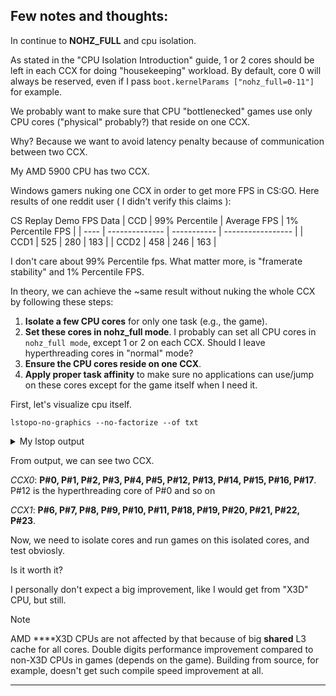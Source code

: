 **Few notes and thoughts:**
------------------------------------------------

In continue to **NOHZ_FULL** and cpu isolation.

As stated in the "CPU Isolation Introduction" guide, 1 or 2 cores should be left in each CCX for doing "housekeeping" workload.
By default, core 0 will always be reserved, even if I pass `boot.kernelParams ["nohz_full=0-11"]` for example.

We probably want to make sure that CPU "bottlenecked" games use only CPU cores ("physical" probably?) that reside on one CCX.

Why? Because we want to avoid latency penalty because of communication between two CCX.

My AMD 5900 CPU has two CCX.

Windows gamers nuking one CCX in order to get more FPS in CS:GO. Here results of one reddit user ( I didn't verify this claims ):

CS Replay Demo FPS Data
| CCD  | 99% Percentile | Average FPS | 1% Percentile FPS |
| ---- | -------------- | ----------- | ----------------- |
| CCD1 | 525            | 280         | 183               |
| CCD2 | 458            | 246         | 163               |

I don't care about 99% Percentile fps. What matter more, is "framerate stability" and 1% Percentile FPS.

In theory, we can achieve the ~same result without nuking the whole CCX by following these steps:

1. **Isolate a few CPU cores** for only one task (e.g., the game).
2. **Set these cores in nohz_full mode**. I probably can set all CPU cores in `nohz_full mode`, except 1 or 2 on each CCX. Should I leave hyperthreading cores in "normal" mode?
3. **Ensure the CPU cores reside on one CCX**.
4. **Apply proper task affinity** to make sure no applications can use/jump on these cores except for the game itself when I need it.


First, let's visualize cpu itself.

```shell
lstopo-no-graphics --no-factorize --of txt
```

<details>

 <summary>My lstop output</summary>

```shell
┌─────────────────────────────────────────────────────────────────────────────────────────────────────────────────────────────────────────────────────────────────────────┐
│ Machine (63GB total)                                                                                                                                                    │
│                                                                                                                                                                         │
│ ┌──────────────────────────────────────────────────────────────────────────────────────────────────────┐  ├┤╶─┬─────┼┤╶───────┬───────────────────┐                     │
│ │ Package L#0                                                                                          │      │7.9       7.9  │ PCI 01:00.0       │                     │
│ │                                                                                                      │      │               │                   │                     │
│ │ ┌──────────────────────────────────────────────────────────────────────────────────────────────────┐ │      │               │ ┌───────────────┐ │                     │
│ │ │ NUMANode L#0 P#0 (63GB)                                                                          │ │      │               │ │ Block nvme1n1 │ │                     │
│ │ └──────────────────────────────────────────────────────────────────────────────────────────────────┘ │      │               │ │               │ │                     │
│ │                                                                                                      │      │               │ │ 1907 GB       │ │                     │
│ │ ┌──────────────────────────────────────────────────────────────────────────────────────────────────┐ │      │               │ └───────────────┘ │                     │
│ │ │ L3 (32MB)                                                                                        │ │      │               └───────────────────┘                     │
│ │ └──────────────────────────────────────────────────────────────────────────────────────────────────┘ │      │                                                         │
│ │                                                                                                      │      ├─────┼┤╶───────┼┤╶─┬─────┼┤╶───────┬───────────────────┐ │
│ │ ┌─────────────┐  ┌─────────────┐  ┌─────────────┐  ┌─────────────┐  ┌─────────────┐  ┌─────────────┐ │      │7.9       7.9      │7.9       7.9  │ PCI 04:00.0       │ │
│ │ │ L2 (512KB)  │  │ L2 (512KB)  │  │ L2 (512KB)  │  │ L2 (512KB)  │  │ L2 (512KB)  │  │ L2 (512KB)  │ │      │                   │               │                   │ │
│ │ └─────────────┘  └─────────────┘  └─────────────┘  └─────────────┘  └─────────────┘  └─────────────┘ │      │                   │               │ ┌───────────────┐ │ │
│ │                                                                                                      │      │                   │               │ │ Block nvme0n1 │ │ │
│ │ ┌─────────────┐  ┌─────────────┐  ┌─────────────┐  ┌─────────────┐  ┌─────────────┐  ┌─────────────┐ │      │                   │               │ │               │ │ │
│ │ │ L1d (32KB)  │  │ L1d (32KB)  │  │ L1d (32KB)  │  │ L1d (32KB)  │  │ L1d (32KB)  │  │ L1d (32KB)  │ │      │                   │               │ │ 1863 GB       │ │ │
│ │ └─────────────┘  └─────────────┘  └─────────────┘  └─────────────┘  └─────────────┘  └─────────────┘ │      │                   │               │ └───────────────┘ │ │
│ │                                                                                                      │      │                   │               └───────────────────┘ │
│ │ ┌─────────────┐  ┌─────────────┐  ┌─────────────┐  ┌─────────────┐  ┌─────────────┐  ┌─────────────┐ │      │                   │                                     │
│ │ │ L1i (32KB)  │  │ L1i (32KB)  │  │ L1i (32KB)  │  │ L1i (32KB)  │  │ L1i (32KB)  │  │ L1i (32KB)  │ │      │                   ├─────┼┤╶───────┬────────────────┐    │
│ │ └─────────────┘  └─────────────┘  └─────────────┘  └─────────────┘  └─────────────┘  └─────────────┘ │      │                   │0.6       0.6  │ PCI 05:00.0    │    │
│ │                                                                                                      │      │                   │               │                │    │
│ │ ┌─────────────┐  ┌─────────────┐  ┌─────────────┐  ┌─────────────┐  ┌─────────────┐  ┌─────────────┐ │      │                   │               │ ┌────────────┐ │    │
│ │ │ Core L#0    │  │ Core L#1    │  │ Core L#2    │  │ Core L#3    │  │ Core L#4    │  │ Core L#5    │ │      │                   │               │ │ Net enp5s0 │ │    │
│ │ │             │  │             │  │             │  │             │  │             │  │             │ │      │                   │               │ └────────────┘ │    │
│ │ │ ┌─────────┐ │  │ ┌─────────┐ │  │ ┌─────────┐ │  │ ┌─────────┐ │  │ ┌─────────┐ │  │ ┌─────────┐ │ │      │                   │               └────────────────┘    │
│ │ │ │ PU L#0  │ │  │ │ PU L#2  │ │  │ │ PU L#4  │ │  │ │ PU L#6  │ │  │ │ PU L#8  │ │  │ │ PU L#10 │ │ │      │                   │                                     │
│ │ │ │         │ │  │ │         │ │  │ │         │ │  │ │         │ │  │ │         │ │  │ │         │ │ │      │                   ├─────┼┤╶───────┬────────────────┐    │
│ │ │ │   P#0   │ │  │ │   P#1   │ │  │ │   P#2   │ │  │ │   P#3   │ │  │ │   P#4   │ │  │ │   P#5   │ │ │      │                   │0.6       0.6  │ PCI 06:00.0    │    │
│ │ │ └─────────┘ │  │ └─────────┘ │  │ └─────────┘ │  │ └─────────┘ │  │ └─────────┘ │  │ └─────────┘ │ │      │                   │               │                │    │
│ │ │ ┌─────────┐ │  │ ┌─────────┐ │  │ ┌─────────┐ │  │ ┌─────────┐ │  │ ┌─────────┐ │  │ ┌─────────┐ │ │      │                   │               │ ┌────────────┐ │    │
│ │ │ │ PU L#1  │ │  │ │ PU L#3  │ │  │ │ PU L#5  │ │  │ │ PU L#7  │ │  │ │ PU L#9  │ │  │ │ PU L#11 │ │ │      │                   │               │ │ Net wlp6s0 │ │    │
│ │ │ │         │ │  │ │         │ │  │ │         │ │  │ │         │ │  │ │         │ │  │ │         │ │ │      │                   │               │ └────────────┘ │    │
│ │ │ │  P#12   │ │  │ │  P#13   │ │  │ │  P#14   │ │  │ │  P#15   │ │  │ │  P#16   │ │  │ │  P#17   │ │ │      │                   │               └────────────────┘    │
│ │ │ └─────────┘ │  │ └─────────┘ │  │ └─────────┘ │  │ └─────────┘ │  │ └─────────┘ │  │ └─────────┘ │ │      │                   │                                     │
│ │ └─────────────┘  └─────────────┘  └─────────────┘  └─────────────┘  └─────────────┘  └─────────────┘ │      │                   ├─────┼┤╶───────┬────────────────┐    │
│ │                                                                                                      │      │                   │0.2       0.2  │ PCI 07:00.0    │    │
│ │ ┌──────────────────────────────────────────────────────────────────────────────────────────────────┐ │      │                   │               │                │    │
│ │ │ L3 (32MB)                                                                                        │ │      │                   │               │ ┌────────────┐ │    │
│ │ └──────────────────────────────────────────────────────────────────────────────────────────────────┘ │      │                   │               │ │ Net enp7s0 │ │    │
│ │                                                                                                      │      │                   │               │ └────────────┘ │    │
│ │ ┌─────────────┐  ┌─────────────┐  ┌─────────────┐  ┌─────────────┐  ┌─────────────┐  ┌─────────────┐ │      │                   │               └────────────────┘    │
│ │ │ L2 (512KB)  │  │ L2 (512KB)  │  │ L2 (512KB)  │  │ L2 (512KB)  │  │ L2 (512KB)  │  │ L2 (512KB)  │ │      │                   │                                     │
│ │ └─────────────┘  └─────────────┘  └─────────────┘  └─────────────┘  └─────────────┘  └─────────────┘ │      │                   ├─────┼┤╶───────┬─────────────┐       │
│ │                                                                                                      │      │                   │32        32   │ PCI 09:00.0 │       │
│ │ ┌─────────────┐  ┌─────────────┐  ┌─────────────┐  ┌─────────────┐  ┌─────────────┐  ┌─────────────┐ │      │                   │               └─────────────┘       │
│ │ │ L1d (32KB)  │  │ L1d (32KB)  │  │ L1d (32KB)  │  │ L1d (32KB)  │  │ L1d (32KB)  │  │ L1d (32KB)  │ │      │                   │                                     │
│ │ └─────────────┘  └─────────────┘  └─────────────┘  └─────────────┘  └─────────────┘  └─────────────┘ │      │                   └─────┼┤╶───────┬─────────────┐       │
│ │                                                                                                      │      │                    32        32   │ PCI 0a:00.0 │       │
│ │ ┌─────────────┐  ┌─────────────┐  ┌─────────────┐  ┌─────────────┐  ┌─────────────┐  ┌─────────────┐ │      │                                   └─────────────┘       │
│ │ │ L1i (32KB)  │  │ L1i (32KB)  │  │ L1i (32KB)  │  │ L1i (32KB)  │  │ L1i (32KB)  │  │ L1i (32KB)  │ │      │                                                         │
│ │ └─────────────┘  └─────────────┘  └─────────────┘  └─────────────┘  └─────────────┘  └─────────────┘ │      └─────┼┤╶───────┬─────────────┐                           │
│ │                                                                                                      │       4.0       4.0  │ PCI 0b:00.0 │                           │
│ │ ┌─────────────┐  ┌─────────────┐  ┌─────────────┐  ┌─────────────┐  ┌─────────────┐  ┌─────────────┐ │                      └─────────────┘                           │
│ │ │ Core L#6    │  │ Core L#7    │  │ Core L#8    │  │ Core L#9    │  │ Core L#10   │  │ Core L#11   │ │                                                                │
│ │ │             │  │             │  │             │  │             │  │             │  │             │ │                                                                │
│ │ │ ┌─────────┐ │  │ ┌─────────┐ │  │ ┌─────────┐ │  │ ┌─────────┐ │  │ ┌─────────┐ │  │ ┌─────────┐ │ │                                                                │
│ │ │ │ PU L#12 │ │  │ │ PU L#14 │ │  │ │ PU L#16 │ │  │ │ PU L#18 │ │  │ │ PU L#20 │ │  │ │ PU L#22 │ │ │                                                                │
│ │ │ │         │ │  │ │         │ │  │ │         │ │  │ │         │ │  │ │         │ │  │ │         │ │ │                                                                │
│ │ │ │   P#6   │ │  │ │   P#7   │ │  │ │   P#8   │ │  │ │   P#9   │ │  │ │  P#10   │ │  │ │  P#11   │ │ │                                                                │
│ │ │ └─────────┘ │  │ └─────────┘ │  │ └─────────┘ │  │ └─────────┘ │  │ └─────────┘ │  │ └─────────┘ │ │                                                                │
│ │ │ ┌─────────┐ │  │ ┌─────────┐ │  │ ┌─────────┐ │  │ ┌─────────┐ │  │ ┌─────────┐ │  │ ┌─────────┐ │ │                                                                │
│ │ │ │ PU L#13 │ │  │ │ PU L#15 │ │  │ │ PU L#17 │ │  │ │ PU L#19 │ │  │ │ PU L#21 │ │  │ │ PU L#23 │ │ │                                                                │
│ │ │ │         │ │  │ │         │ │  │ │         │ │  │ │         │ │  │ │         │ │  │ │         │ │ │                                                                │
│ │ │ │  P#18   │ │  │ │  P#19   │ │  │ │  P#20   │ │  │ │  P#21   │ │  │ │  P#22   │ │  │ │  P#23   │ │ │                                                                │
│ │ │ └─────────┘ │  │ └─────────┘ │  │ └─────────┘ │  │ └─────────┘ │  │ └─────────┘ │  │ └─────────┘ │ │                                                                │
│ │ └─────────────┘  └─────────────┘  └─────────────┘  └─────────────┘  └─────────────┘  └─────────────┘ │                                                                │
│ └──────────────────────────────────────────────────────────────────────────────────────────────────────┘                                                                │
└─────────────────────────────────────────────────────────────────────────────────────────────────────────────────────────────────────────────────────────────────────────┘
┌─────────────────────────────────────────────────────────────────────────────────────────────────────────────────────────────────────────────────────────────────────────┐
│ Host: Nix                                                                                                                                                               │
│                                                                                                                                                                         │
│ Date: Sun 07 Jul 2024 01:25:26 PM +03                                                                                                                                   │
└─────────────────────────────────────────────────────────────────────────────────────────────────────────────────────────────────────────────────────────────────────────┘
```

</details>

From output, we can see two CCX.

*CCX0*: **P#0, P#1, P#2, P#3, P#4, P#5, P#12, P#13, P#14, P#15, P#16, P#17**. P#12 is the hyperthreading core of P#0 and so on

*CCX1*: **P#6, P#7, P#8, P#9, P#10, P#11, P#18, P#19, P#20, P#21, P#22, P#23**.

Now, we need to isolate cores and run games on this isolated cores, and test obviosly.

Is it worth it?

I personally don't expect a big improvement, like I would get from "X3D" CPU, but still.

> [!NOTE]
> AMD ****X3D CPUs are not affected by that because of big **shared** L3 cache for all cores. Double digits performance improvement compared to non-X3D CPUs in games (depends on the game). Building from source, for example, doesn't get such compile speed improvement at all.



------------------------------------------------
